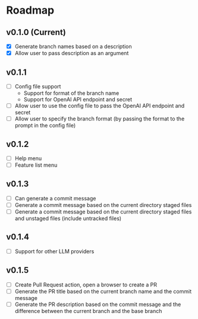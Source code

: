 # Roadmap

## v0.1.0 (Current)

- [x] Generate branch names based on a description
- [x] Allow user to pass description as an argument

## v0.1.1

- [ ] Config file support
  - Support for format of the branch name
  - Support for OpenAI API endpoint and secret
- [ ] Allow user to use the config file to pass the OpenAI API endpoint and secret
- [ ] Allow user to specify the branch format (by passing the format to the prompt in the config file)

## v0.1.2

- [ ] Help menu
- [ ] Feature list menu

## v0.1.3

- [ ] Can generate a commit message
- [ ] Generate a commit message based on the current directory staged files
- [ ] Generate a commit message based on the current directory staged files and unstaged files (include untracked files)

## v0.1.4

- [ ] Support for other LLM providers

## v0.1.5

- [ ] Create Pull Request action, open a browser to create a PR
- [ ] Generate the PR title based on the current branch name and the commit message
- [ ] Generate the PR description based on the commit message and the difference between the current branch and the base branch
